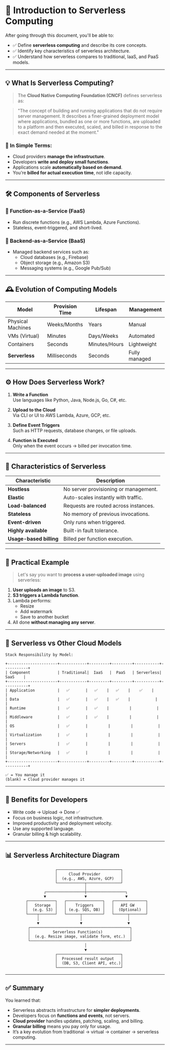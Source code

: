# 📘 Introduction to Serverless Computing

After going through this document, you'll be able to:

- ✅ Define **serverless computing** and describe its core concepts.
- ✅ Identify key characteristics of serverless architecture.
- ✅ Understand how serverless compares to traditional, IaaS, and PaaS models.

---

## 💡 What Is Serverless Computing?

> The **Cloud Native Computing Foundation (CNCF)** defines serverless as:

> "The concept of building and running applications that do not require server management. It describes a finer-grained deployment model where applications, bundled as one or more functions, are uploaded to a platform and then executed, scaled, and billed in response to the exact demand needed at the moment."

### 🔧 In Simple Terms:

- Cloud providers **manage the infrastructure**.
- Developers **write and deploy small functions**.
- Applications scale **automatically based on demand**.
- You’re **billed for actual execution time**, not idle capacity.

---

## 🛠️ Components of Serverless

### 🔸 Function-as-a-Service (FaaS)

- Run discrete functions (e.g., AWS Lambda, Azure Functions).
- Stateless, event-triggered, and short-lived.

### 🔸 Backend-as-a-Service (BaaS)

- Managed backend services such as:
  - Cloud databases (e.g., Firebase)
  - Object storage (e.g., Amazon S3)
  - Messaging systems (e.g., Google Pub/Sub)

---

## 🕰️ Evolution of Computing Models

| Model             | Provision Time | Lifespan      | Management    |
| ----------------- | -------------- | ------------- | ------------- |
| Physical Machines | Weeks/Months   | Years         | Manual        |
| VMs (Virtual)     | Minutes        | Days/Weeks    | Automated     |
| Containers        | Seconds        | Minutes/Hours | Lightweight   |
| **Serverless**    | Milliseconds   | Seconds       | Fully managed |

---

## ⚙️ How Does Serverless Work?

1. **Write a Function**  
   Use languages like Python, Java, Node.js, Go, C#, etc.

2. **Upload to the Cloud**  
   Via CLI or UI to AWS Lambda, Azure, GCP, etc.

3. **Define Event Triggers**  
   Such as HTTP requests, database changes, or file uploads.

4. **Function is Executed**  
   Only when the event occurs → billed per invocation time.

---

## 📌 Characteristics of Serverless

| Characteristic          | Description                           |
| ----------------------- | ------------------------------------- |
| **Hostless**            | No server provisioning or management. |
| **Elastic**             | Auto-scales instantly with traffic.   |
| **Load-balanced**       | Requests are routed across instances. |
| **Stateless**           | No memory of previous invocations.    |
| **Event-driven**        | Only runs when triggered.             |
| **Highly available**    | Built-in fault tolerance.             |
| **Usage-based billing** | Billed per function execution.        |

---

## 🔄 Practical Example

> Let's say you want to **process a user-uploaded image** using serverless:

1. **User uploads an image** to S3.
2. **S3 triggers a Lambda function**.
3. Lambda performs:
   - Resize
   - Add watermark
   - Save to another bucket
4. All done **without managing any server**.

---

## 🧱 Serverless vs Other Cloud Models

```plaintext
Stack Responsibility by Model:

+----------------------+------------+---------+---------+-----------+-----------+
| Component            | Traditional|  IaaS   |  PaaS   | Serverless|   SaaS    |
+----------------------+------------+---------+---------+-----------+-----------+
| Application          |   ✅       |   ✅    |   ✅    |    ✅    |           |
| Data                 |   ✅       |   ✅    |   ✅    |           |           |
| Runtime              |   ✅       |   ✅    |         |           |           |
| Middleware           |   ✅       |   ✅    |         |           |           |
| OS                   |   ✅       |         |         |           |           |
| Virtualization       |   ✅       |         |         |           |           |
| Servers              |   ✅       |         |         |           |           |
| Storage/Networking   |   ✅       |         |         |           |           |
+----------------------+------------+---------+---------+-----------+-----------+

✅ = You manage it
(blank) = Cloud provider manages it
```

---

## 🎯 Benefits for Developers

- Write code → Upload → Done ✅
- Focus on business logic, not infrastructure.
- Improved productivity and deployment velocity.
- Use any supported language.
- Granular billing & high scalability.

---

## 📊 Serverless Architecture Diagram

```plaintext
                      ┌────────────────────────────┐
                      │     Cloud Provider         │
                      │  (e.g., AWS, Azure, GCP)   │
                      └────────────┬───────────────┘
                                   │
                 ┌─────────────────┼─────────────────┐
                 ▼                 ▼                 ▼
         ┌────────────┐   ┌────────────────┐   ┌──────────────┐
         │   Storage  │   │    Triggers    │   │   API GW     │
         │  (e.g. S3) │   │ (e.g. SQS, DB) │   │  (Optional)  │
         └────┬───────┘   └──────┬─────────┘   └──────┬───────┘
              │                  │                    │
              ▼                  ▼                    ▼
          ┌────────────────────────────────────────────┐
          │          Serverless Function(s)            │
          │  (e.g. Resize image, validate form, etc.)  │
          └────────────────────────────────────────────┘
                                   │
                                   ▼
                      ┌────────────────────────────┐
                      │  Processed result output   │
                      │  (DB, S3, Client API, etc.)│
                      └────────────────────────────┘
```

---

## ✅ Summary

You learned that:

- Serverless abstracts infrastructure for **simpler deployments**.
- Developers focus on **functions and events**, not servers.
- **Cloud provider** handles updates, patching, scaling, and billing.
- **Granular billing** means you pay only for usage.
- It’s a key evolution from traditional → virtual → container → serverless computing.

---
